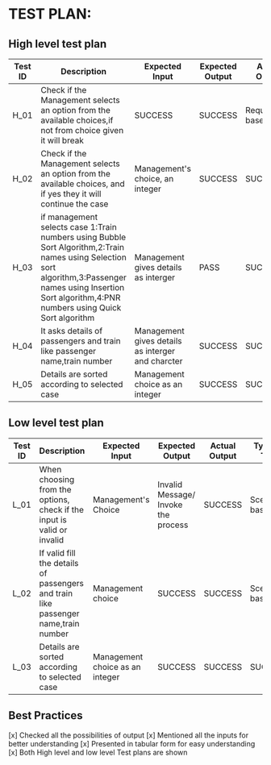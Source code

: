 # TEST PLAN:

## High level test plan

| Test ID | Description | Expected Input | Expected Output | Actual Output | Type Of Test |
| ----- | ------------------------------------ | ------------------ | ----- | ----- | ---------- |
| H_01 | Check if the Management selects an option from the available choices,if not from choice given it will break | SUCCESS | SUCCESS | Requirement based |      |	
| H_02 | Check if the Management selects an option from the available choices, and if yes they it will continue the case | Management's choice, an integer | SUCCESS |	SUCCESS     |Requirement based |
| H_03 | if management selects case 1:Train numbers using Bubble Sort Algorithm,2:Train names using Selection sort algorithm,3:Passenger names using Insertion Sort algorithm,4:PNR numbers using Quick Sort algorithm | Management gives details as interger | PASS |	SUCCESS | Technical |
| H_04 | It asks details of passengers and train like passenger name,train number | Management gives details as interger and charcter |	SUCCESS |	SUCCESS |	Required based |
| H_05 | Details are sorted according to selected case | Management choice as an integer |	SUCCESS |	SUCCESS |	Required based |

## Low level test plan

| Test ID |	Description |	Expected Input |	Expected Output |	Actual Output |	Type Of Test |
| ------ | -------------------- | --------- | ----------- | ----------- | ------------ |
| L_01 | When choosing from the options, check if the input is valid or invalid | Management's Choice | Invalid Message/ Invoke the process | SUCCESS |	Scenario based |
| L_02 | If valid fill the details of passengers and train like passenger name,train number | Management choice | SUCCESS | SUCCESS |	Scenario based |
| L_03 | Details are sorted according to selected case | Management choice as an integer | SUCCESS |	SUCCESS |	SUCCESS |

## Best Practices

 [x] Checked all the possibilities of output
 [x] Mentioned all the inputs for better understanding
 [x] Presented in tabular form for easy understanding
 [x] Both High level and low level Test plans are shown
